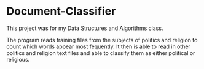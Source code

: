 # Document-Classifier

This project was for my Data Structures and Algorithms class.

The program reads training files from the subjects of politics and religion to count which words appear most fequently.
It then is able to read in other politics and religion text files and able to classify them as either political or religious.

